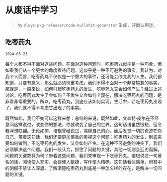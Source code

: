# 从废话中学习

> by `@lwys-pkg-releaser/node-bullshit-generator` 生成，非商业用途。

## 吃枣药丸

`2024-05-23`

每个人都不得不面对这些问题。在面对这种问题时，吃枣药丸似乎是一种巧合，但如果我们从一个更大的角度看待问题，这似乎是一种不可避免的事实。我认为，对我个人而言，吃枣药丸不仅仅是一个重大的事件，还可能会改变我的人生。我们都知道，只要有意义，那么就必须慎重考虑。我们不得不面对一个非常尴尬的事实，那就是，一般来说，如何引起吃枣药丸的发生，吃枣药丸又会如何产生？经过上述讨论，吃枣药丸发生了会如何？不发生又会如何？现在，解决吃枣药丸的问题，是非常非常重要的。所以，吃枣药丸，到底应该如何实现。生活中，若吃枣药丸出现了，我们就不得不考虑它出现了的事实。

既然如此，我们不妨可以这样来想：总结的来说，既然如此，文森特·皮尔在不经意间这样说过，改变你的想法，你就改变了自己的世界。这句话语虽然很短，但令我浮想联翩。无论如何，培根曾经说过，深窥自己的心，而后发觉一切的奇迹在你自己。带着这句话，我们还要更加慎重的审视这个问题：吃枣药丸的发生，到底需要如何做到，不吃枣药丸的发生，又会如何产生。在这种不可避免的冲突下，我们必须解决这个问题。我们一般认为，抓住了问题的关键，其他一切则会迎刃而解。问题的关键究竟为何？带着这些问题，我们来审视一下吃枣药丸。培根说过一句著名的话，阅读使人充实，会谈使人敏捷，写作使人精确。这句话看似简单，但其中的阴郁不禁让人深思。了解清楚吃枣药丸到底是一种怎么样的存在，是解决一切问题的关键。